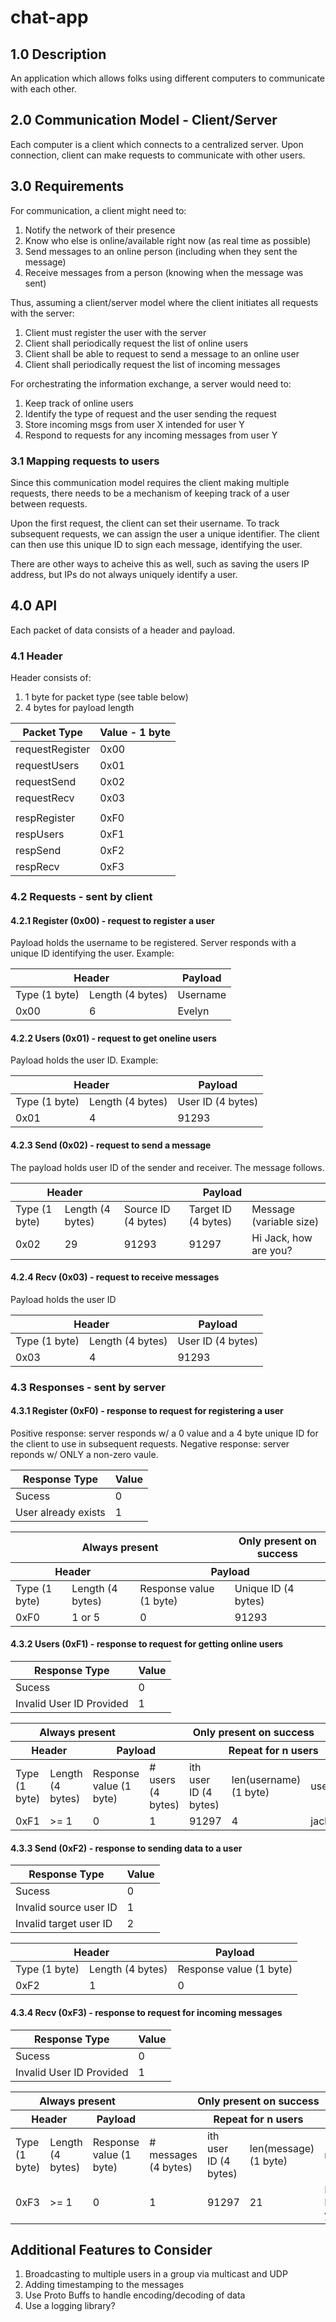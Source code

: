# chat-app
## 1.0 Description
An application which allows folks using different computers to communicate with
each other.

## 2.0 Communication Model - Client/Server
Each computer is a client which connects to a centralized server. Upon 
connection, client can make requests to communicate with other users.


## 3.0 Requirements
For communication, a client might need to:
1. Notify the network of their presence
2. Know who else is online/available right now (as real time as possible)
3. Send messages to an online person (including when they sent the message)
4. Receive messages from a person (knowing when the message was sent)

Thus, assuming a client/server model where the client initiates all requests 
with the server:
1. Client must register the user with the server
2. Client shall periodically request the list of online users
3. Client shall be able to request to send a message to an online user
4. Client shall periodically request the list of incoming messages

For orchestrating the information exchange, a server would need to:
1. Keep track of online users
2. Identify the type of request and the user sending the request
3. Store incoming msgs from user X intended for user Y
4. Respond to requests for any incoming messages from user Y

### 3.1 Mapping requests to users
Since this communication model requires the client making multiple requests,
there needs to be a mechanism of keeping track of a user between requests.


Upon the first request, the client can set their username. To track subsequent 
requests, we can assign the user a unique identifier. The client can then use 
this unique ID to sign each message, identifying the user. 

There are other ways to acheive this as well, such as saving the users IP 
address, but IPs do not always uniquely identify a user.

## 4.0 API
Each packet of data consists of a header and payload.
### 4.1 Header
Header consists of:
1. 1 byte for packet type (see table below)
2. 4 bytes for payload length



| Packet Type          |     Value - 1 byte      |
|-----------------------|-------------------------|
| requestRegister       |   0x00                  |
| requestUsers          |   0x01                  |
| requestSend           |   0x02                  |
| requestRecv           |   0x03                  |
|                       |                         |
| respRegister          |   0xF0                  |
| respUsers             |   0xF1                  |
| respSend              |   0xF2                  |
| respRecv              |   0xF3                  |


### 4.2 Requests - sent by client
#### 4.2.1 Register (0x00) - request to register a user
Payload holds the username to be registered. Server responds with a 
unique ID identifying the user.
Example:
<table><thead>
  <tr>
    <th colspan="2">Header</th>
    <th>Payload</th>
  </tr></thead>
<tbody>
  <tr>
    <td>Type (1 byte)</td>
    <td>Length (4 bytes)</td>
    <td>Username</td>
  </tr>
  <tr>
    <td>0x00</td>
    <td>6</td>
    <td>Evelyn</td>
  </tr>
</tbody>
</table>

#### 4.2.2 Users (0x01) - request to get oneline users
Payload holds the user ID. Example:

<table><thead>
  <tr>
    <th colspan="2">Header</th>
    <th>Payload</th>
  </tr></thead>
<tbody>
  <tr>
    <td>Type (1 byte)</td>
    <td>Length (4 bytes)</td>
    <td>User ID (4 bytes)</td>
  </tr>
  <tr>
    <td>0x01</td>
    <td>4</td>
    <td>91293</td>
  </tr>
</tbody>
</table>

#### 4.2.3 Send (0x02) - request to send a message
The payload holds user ID of the sender and receiver. The message follows.
<table><thead>
  <tr>
    <th colspan="2">Header</th>
    <th colspan="3">Payload</th>
  </tr></thead>
<tbody>
  <tr>
    <td>Type (1 byte)</td>
    <td>Length (4 bytes)</td>
    <td>Source ID (4 bytes)</td>
    <td>Target ID (4 bytes)</td>
    <td>Message (variable size)</td>
  </tr>
  <tr>
    <td>0x02</td>
    <td>29</td>
    <td>91293</td>
    <td>91297</td>
    <td>Hi Jack, how are you?</td>
  </tr>
</tbody>
</table>

#### 4.2.4 Recv (0x03) - request to receive messages
Payload holds the user ID
<table><thead>
  <tr>
    <th colspan="2">Header</th>
    <th>Payload</th>
  </tr></thead>
<tbody>
  <tr>
    <td>Type (1 byte)</td>
    <td>Length (4 bytes)</td>
    <td>User ID (4 bytes)</td>
  </tr>
  <tr>
    <td>0x03</td>
    <td>4</td>
    <td>91293</td>
  </tr>
</tbody>
</table>


### 4.3 Responses - sent by server
#### 4.3.1 Register (0xF0) - response to request for registering a user
Positive response: server responds w/ a 0 value and a 4 byte unique ID for the 
client to use in subsequent requests.
Negative response: server reponds w/ ONLY a non-zero vaule.


<table><thead>
  <tr>
    <th>Response Type</th>
    <th>Value</th>
  </tr></thead>
<tbody>
  <tr>
    <td>Sucess</td>
    <td>0</td>
  </tr>
  <tr>
    <td>User already exists</td>
    <td>1</td>
  </tr>
</tbody>
</table>

<table><thead>
  <tr>
    <th colspan="3">Always present</th>
    <th colspan="1">Only present on success</th>
  </tr>
  <tr>
    <th colspan="2">Header</th>
    <th colspan="2">Payload</th>
  </tr></thead>
<tbody>
  <tr>
    <td>Type (1 byte)</td>
    <td>Length (4 bytes)</td>
    <td>Response value (1 byte)</td>
    <td>Unique ID (4 bytes)</td>
  </tr>
  <tr>
    <td>0xF0</td>
    <td>1 or 5</td>
    <td>0</td>
    <td>91293</td>
  </tr>
</tbody>
</table>

#### 4.3.2 Users (0xF1) - response to request for getting online users
<table><thead>
  <tr>
    <th>Response Type</th>
    <th>Value</th>
  </tr></thead>
<tbody>
  <tr>
    <td>Sucess</td>
    <td>0</td>
  </tr>
  <tr>
    <td>Invalid User ID Provided</td>
    <td>1</td>
  </tr>
</tbody>
</table>

<table><thead>
  </tr>
    <tr>
    <th colspan="3">Always present</th>
    <th colspan="4">Only present on success</th>
  </tr>
  <tr>
    <th colspan="2">Header</th>
    <th colspan="2">Payload</th>
    <th colspan="3">Repeat for n users</th>
</thead>

<tbody>
  <tr>
    <td>Type (1 byte)</td>
    <td>Length (4 bytes)</td>
    <td>Response value (1 byte)</td>
    <td># users (4 bytes)</td>
    <td>ith user ID (4 bytes)</td>
    <td>len(username) (1 byte)</td>
    <td>username</td>
  </tr>
  <tr>
    <td>0xF1</td>
    <td>>= 1</td>
    <td>0</td>
    <td>1</td>
    <td>91297</td>
    <td>4</td>
    <td>jack</td>
  </tr>
</tbody>
</table>

#### 4.3.3 Send (0xF2) - response to sending data to a user
<table><thead>
  <tr>
    <th>Response Type</th>
    <th>Value</th>
  </tr></thead>
<tbody>
  <tr>
    <td>Sucess</td>
    <td>0</td>
  </tr>
  <tr>
    <td>Invalid source user ID</td>
    <td>1</td>
  </tr>
  <tr>
    <td>Invalid target user ID</td>
    <td>2</td>
  </tr>
</tbody>
</table>


<table><thead>
  <tr>
    <th colspan="2">Header</th>
    <th colspan="2">Payload</th>
  </tr></thead>
<tbody>
  <tr>
    <td>Type (1 byte)</td>
    <td>Length (4 bytes)</td>
    <td>Response value (1 byte)</td>
  </tr>
  <tr>
    <td>0xF2</td>
    <td>1</td>
    <td>0</td>
  </tr>
</tbody>
</table>

#### 4.3.4 Recv (0xF3) - response to request for incoming messages
<table><thead>
  <tr>
    <th>Response Type</th>
    <th>Value</th>
  </tr></thead>
<tbody>
  <tr>
    <td>Sucess</td>
    <td>0</td>
  </tr>
  <tr>
    <td>Invalid User ID Provided</td>
    <td>1</td>
  </tr>
</tbody>
</table>

<table><thead>
  </tr>
    <tr>
    <th colspan="3">Always present</th>
    <th colspan="4">Only present on success</th>
  </tr>
  <tr>
    <th colspan="2">Header</th>
    <th colspan="1">Payload</th>
    <th colspan="4">Repeat for n users</th>
  </tr></thead>
<tbody>
  <tr>
    <td>Type (1 byte)</td>
    <td>Length (4 bytes)</td>
    <td>Response value (1 byte)</td>
    <td># messages (4 bytes)</td>
    <td>ith user ID (4 bytes)</td>
    <td>len(message) (1 byte)</td>
    <td>message</td>
  </tr>
  <tr>
    <td>0xF3</td>
    <td>>= 1</td>
    <td>0</td>
    <td>1</td>
    <td>91297</td>
    <td>21</td>
    <td>I'm well Evelyn, you?</td>
  </tr>
</tbody>
</table>

## Additional Features to Consider
1. Broadcasting to multiple users in a group via multicast and UDP
2. Adding timestamping to the messages
3. Use Proto Buffs to handle encoding/decoding of data
4. Use a logging library?